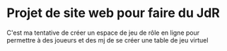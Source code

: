 # Projet de site web pour faire du JdR
C'est ma tentative de créer un espace de jeu de rôle en ligne pour permettre à des joueurs et des mj de se créer une table de jeu virtuel
